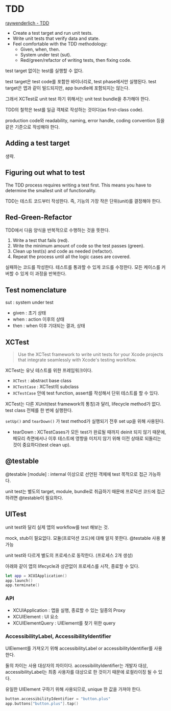 # TDD
[raywenderlich - TDD](https://www.raywenderlich.com/books/ios-test-driven-development-by-tutorials/v1.0/chapters/3-tdd-app-setup)

- Create a test target and run unit tests.
- Write unit tests that verify data and state.
- Feel comfortable with the TDD methodology:
    - Given, when, then.
    - System under test (sut).
    - Red/green/refactor of writing tests, then fixing code.

test target 없이는 test를 실행할 수 없다.

test target은 test code를 포함한 바이너리로, test phase에서만 실행된다. test target은 앱과 같이 빌드되지만, app bundle에 포함되지는 않는다.

그래서 XCTest로 unit test 하기 위해서는 unit test bundle을 추가해야 한다.

TDD의 철학은 test를 일급 객체로 작성하는 것이다(as first-class code).

production code와 readability, naming, error handle, coding convention 등을 같은 기준으로 작성해야 한다.

## Adding a test target

생략.

## Figuring out what to test

The TDD process requires writing a test first. This means you have to determine the smallest unit of functionality.

TDD는 테스트 코드부터 작성한다. 즉, 기능의 가장 작은 단위(unit)를 결정해야 한다.

## Red-Green-Refactor

TDD에서 다음 양식을 반복적으로 수행하는 것을 뜻한다.

1. Write a test that fails (red).
2. Write the minimum amount of code so the test passes (green).
3. Clean up test(s) and code as needed (refactor).
4. Repeat the process until all the logic cases are covered.

실패하는 코드를 작성한다. 테스트를 통과할 수 있게 코드를 수정한다. 모든 케이스를 커버할 수 있게 이 과정을 반복한다.

## Test nomenclature

sut : system under test

- given : 초기 상태
- when : action 이후의 상태
- then : when 이후 기대되는 결과, 상태

## XCTest

> Use the XCTest framework to write unit tests for your Xcode projects that integrate seamlessly with Xcode's testing workflow.

XCTest는 유닛 테스트를 위한 프레임워크이다.

- `XCTest` : abstract base class
- `XCTestCase` : XCTest의 subclass
- `XCTestCase` 안에 test function, assert를 작성해서 단위 테스트를 할 수 있다.

 XCTest는 다른 XUnit(test framework의 통칭)과 달리, lifecycle method가 없다. test class 전체를 한 번에 실행한다.

`setUp()` and `tearDown()` 가 test method가 실행되기 전후 set up을 위해 사용된다.

- tearDown : XCTestCases가 모든 test가 완료될 때까지 deinit 되지 않기 때문에, 메모리 측면에서나 이후 테스트에 영향을 미치지 않기 위해 이전 상태로 되돌리는 것이 중요하다(test clean up).

## @testable

@testable [module] : internal 이상으로 선언된 객체에 test 목적으로 접근 가능하다. 

unit test는 별도의 target, module, bundle로 취급하기 때문에 프로덕션 코드에 접근하려면 @testable이 필요하다.

## UITest

unit test와 달리 실제 앱의 workflow를 test 해보는 것.

mock, stub이 필요없다. 모듈(프로덕션 코드)에 대해 알지 못한다. @testable 사용 불가능

unit test와 다르게 별도의 프로세스로 동작한다. (프로세스 2개 생성)

아래와 같이 앱의 lifecycle과 상관없이 프로세스를 시작, 종료할 수 있다.

```swift
let app = XCUIApplication()
app.launch()
app.terminate()
```

### API

- XCUIApplication : 앱을 실행, 종료할 수 있는 일종의 Proxy
- XCUIElement : UI 요소
- XCUIElementQuery : UIElement를 찾기 위한 query

### AccessibilityLabel, AccessibilityIdentifier

UIElement를 가져오기 위해 accessibilityLabel or accessibilityIdentifier를 사용한다.

둘의 차이는 사용 대상자의 차이이다. accessibilityIdentifier는 개발자 대상, accessibilityLabel는 최종 사용자를 대상으로 한 것이기 때문에 로컬라이징 될 수 있다.

유일한 UIElement 구하기 위해 사용되므로, unique 한 값을 가져야 한다.

```swift
button.accessibilityIdentifier = "button.plus"
app.buttons["button.plus"].tap()
```
